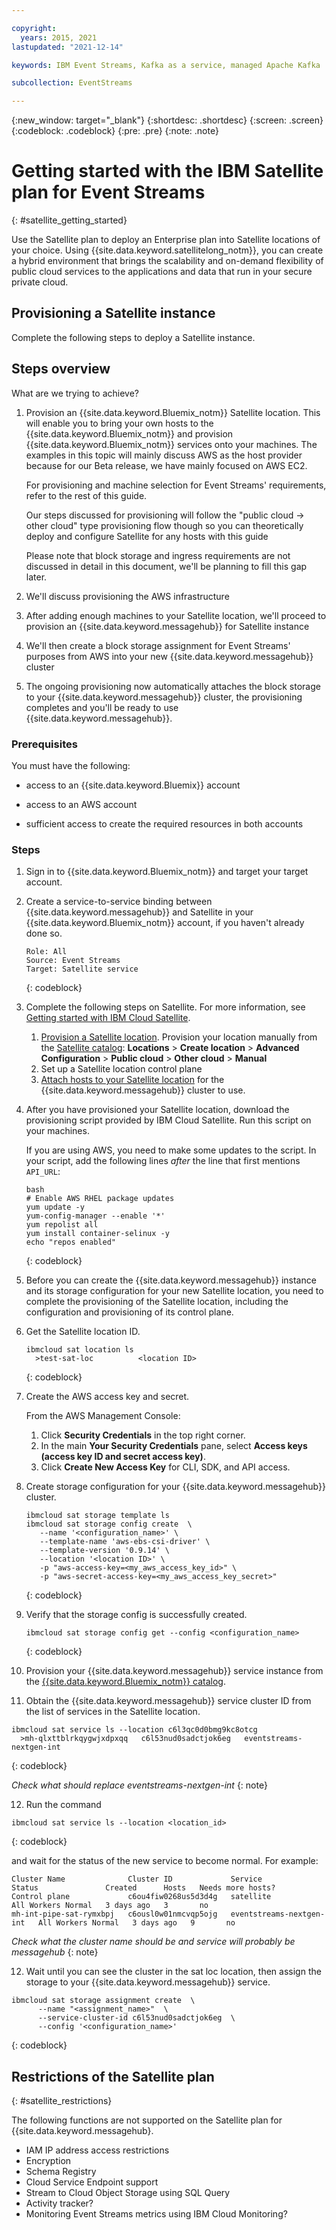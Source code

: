 ```yaml
---

copyright:
  years: 2015, 2021
lastupdated: "2021-12-14"

keywords: IBM Event Streams, Kafka as a service, managed Apache Kafka

subcollection: EventStreams

---
```


{:new_window: target="_blank"}
{:shortdesc: .shortdesc}
{:screen: .screen}
{:codeblock: .codeblock}
{:pre: .pre}
{:note: .note}


# Getting started with the IBM Satellite plan for Event Streams
{: #satellite_getting_started}

Use the Satellite plan to deploy an Enterprise plan into Satellite locations of your choice. Using {{site.data.keyword.satellitelong_notm}}, you can create a hybrid environment that brings the scalability and on-demand flexibility of public cloud services to the applications and data that run in your secure private cloud. 

## Provisioning a Satellite instance

Complete the following steps to deploy a Satellite instance. 

## Steps overview

What are we trying to achieve?

1. Provision an {{site.data.keyword.Bluemix_notm}} Satellite location. This will enable you to bring your own hosts to the {{site.data.keyword.Bluemix_notm}} and provision {{site.data.keyword.Bluemix_notm}} services onto your machines. The examples in this topic will mainly discuss AWS as the host provider because for our Beta release, we have mainly focused on AWS EC2.

   For provisioning and machine selection for Event Streams' requirements, refer to the rest of this guide.

   Our steps discussed for provisioning will follow the "public cloud -> other cloud" type provisioning flow though so you can theoretically deploy and configure Satellite for any hosts with this guide

   Please note that block storage and ingress requirements are not discussed in detail in this document, we'll be planning to fill this gap later.

2. We'll discuss provisioning the AWS infrastructure

3. After adding enough machines to your Satellite location, we'll proceed to provision an {{site.data.keyword.messagehub}} for Satellite instance

4. We'll then create a block storage assignment for Event Streams' purposes from AWS into your new {{site.data.keyword.messagehub}} cluster

5. The ongoing provisioning now automatically attaches the block storage to your {{site.data.keyword.messagehub}} cluster, the provisioning completes and you'll be ready to use {{site.data.keyword.messagehub}}.



### Prerequisites

You must have the following: 
* access to an {{site.data.keyword.Bluemix}} account

* access to an AWS account

* sufficient access to create the required resources in both accounts

### Steps

1. Sign in to {{site.data.keyword.Bluemix_notm}} and target your target account.
2. Create a service-to-service binding between {{site.data.keyword.messagehub}} and Satellite in your {{site.data.keyword.Bluemix_notm}} account, if you haven't already done so. 

   ```
   Role: All
   Source: Event Streams
   Target: Satellite service
   ```
   {: codeblock}

3. Complete the following steps on Satellite. For more information, see [Getting started with IBM Cloud Satellite](/docs/satellite?topic=satellite-getting-started).
   1. [Provision a Satellite location](/docs/satellite-working?topic=satellite-working-getting-started#create-location).
   Provision your location manually from the [Satellite catalog](https://cloud.ibm.com/satellite/): **Locations** > **Create location** > **Advanced Configuration** > **Public cloud** > **Other cloud** > **Manual**
   2. Set up a Satellite location control plane 
   3. [Attach hosts to your Satellite location](/docs/satellite?topic=satellite-getting-started#attach-hosts-to-location) for the {{site.data.keyword.messagehub}} cluster to use.
4. After you have provisioned your Satellite location, download the provisioning script provided by IBM Cloud Satellite. Run this script on your machines.

   If you are using AWS, you need to make some updates to the script. In your script, add the following lines *after* the line that first mentions `API_URL`:

   ```
   bash
   # Enable AWS RHEL package updates
   yum update -y
   yum-config-manager --enable '*'
   yum repolist all
   yum install container-selinux -y
   echo "repos enabled"
   ```
   {: codeblock}

5. Before you can create the {{site.data.keyword.messagehub}} instance and its storage configuration for your new Satellite location, you need to complete the provisioning of the Satellite location, including the configuration and provisioning of its control plane. 
6. Get the Satellite location ID.

   ```
   ibmcloud sat location ls
     >test-sat-loc          <location ID>
   ```
   {: codeblock}

7. Create the AWS access key and secret. 

   From the AWS Management Console:
   1. Click **Security Credentials** in the top right corner. 
   2. In the main **Your Security Credentials** pane, select **Access keys (access key ID and secret access key)**. 
   3. Click **Create New Access Key** for CLI, SDK, and API access.
8. Create storage configuration for your {{site.data.keyword.messagehub}} cluster.

   ```
   ibmcloud sat storage template ls
   ibmcloud sat storage config create  \
      --name '<configuration_name>' \
      --template-name 'aws-ebs-csi-driver' \
      --template-version '0.9.14' \
      --location '<location ID>' \
      -p "aws-access-key=<my_aws_access_key_id>" \
      -p "aws-secret-access-key=<my_aws_access_key_secret>"
   ```
   {: codeblock}

9. Verify that the storage config is successfully created.

   ```
   ibmcloud sat storage config get --config <configuration_name>
   ```
   {: codeblock}

10. Provision your {{site.data.keyword.messagehub}} service instance from the [{{site.data.keyword.Bluemix_notm}} catalog](https://cloud.ibm.com/catalog/event-streams). 

11. Obtain the {{site.data.keyword.messagehub}} service cluster ID from the list of services in the Satellite location.

   ```
   ibmcloud sat service ls --location c6l3qc0d0bmg9kc8otcg
     >mh-qlxttblrkqygwjxdpxqq   c6l53nud0sadctjok6eg   eventstreams-nextgen-int 
   ```
   {: codeblock}

   _Check what should replace eventstreams-nextgen-int_
   {: note}

12. Run the command 

   ```
   ibmcloud sat service ls --location <location_id> 
   ```
   {: codeblock}

   and wait for the status of the new service to become normal. For example:

   ```
   Cluster Name              Cluster ID             Service                    Status               Created      Hosts   Needs more hosts?
   Control plane             c6ou4fiw0268us5d3d4g   satellite                  All Workers Normal   3 days ago   3       no
   mh-int-pipe-sat-rymxbpj   c6ousl0w01nmcvqp5ojg   eventstreams-nextgen-int   All Workers Normal   3 days ago   9       no
   ```

   _Check what the cluster name should be and service will probably be messagehub_
   {: note}

12. Wait until you can see the cluster in the sat loc location, then assign the storage to your {{site.data.keyword.messagehub}} service.

   ```
   ibmcloud sat storage assignment create  \
         --name "<assignment_name>"  \
         --service-cluster-id c6l53nud0sadctjok6eg  \
         --config '<configuration_name>'
```
   {: codeblock}

## Restrictions of the Satellite plan
{: #satellite_restrictions}

The following functions are not supported on the Satellite plan for {{site.data.keyword.messagehub}.

* IAM IP address access restrictions
* Encryption
* Schema Registry
* Cloud Service Endpoint support
* Stream to Cloud Object Storage using SQL Query
* Activity tracker?
* Monitoring Event Streams metrics using IBM Cloud Monitoring?
